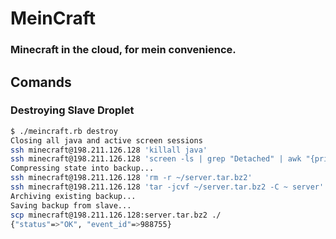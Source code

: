 # MeinCraft
### Minecraft in the cloud, for mein convenience.

## Comands

### Destroying Slave Droplet
```bash
$ ./meincraft.rb destroy
Closing all java and active screen sessions
ssh minecraft@198.211.126.128 'killall java'
ssh minecraft@198.211.126.128 'screen -ls | grep "Detached" | awk "{print $1}" | xargs -i screen -X -S {} quit'
Compressing state into backup...
ssh minecraft@198.211.126.128 'rm -r ~/server.tar.bz2'
ssh minecraft@198.211.126.128 'tar -jcvf ~/server.tar.bz2 -C ~ server'
Archiving existing backup...
Saving backup from slave...
scp minecraft@198.211.126.128:server.tar.bz2 ./
{"status"=>"OK", "event_id"=>988755}
```
